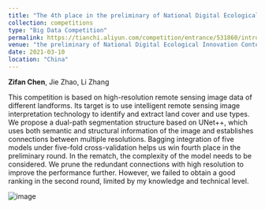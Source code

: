 ```yaml
---
title: "The 4th place in the preliminary of National Digital Ecological Innovation Contest - Intelligent Algorithm Contest (2021)"
collection: competitions
type: "Big Data Competition"
permalink: https://tianchi.aliyun.com/competition/entrance/531860/introduction
venue: "the preliminary of National Digital Ecological Innovation Contest - Intelligent Algorithm Contest (2021)"
date: 2021-03-10
location: "China"
---
```


**Zifan Chen**, Jie Zhao, Li Zhang

This competition is based on high-resolution remote sensing image data of different landforms. Its target is to use intelligent remote sensing image interpretation technology to identify and extract land cover and use types. We propose a dual-path segmentation structure based on UNet++, which uses both semantic and structural information of the image and establishes connections between multiple resolutions. Bagging integration of five models under five-fold cross-validation helps us win fourth place in the preliminary round. In the rematch, the complexity of the model needs to be considered. We prune the redundant connections with high resolution to improve the performance further. However, we failed to obtain a good ranking in the second round, limited by my knowledge and technical level.

![image](https://user-images.githubusercontent.com/24490441/158977123-09100329-8dd9-421b-abbe-b12dffaf80cc.png)
